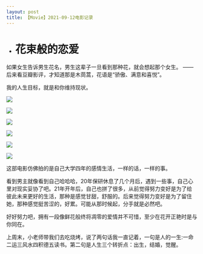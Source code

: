 ```yaml
---
layout: post
title: 【Movie】2021-09-12电影记录
---
```


- # 花束般的恋爱

如果女生告诉男生花名，男生这辈子一旦看到那种花，就会想起那个女生。
——后来看豆瓣影评，才知道那是木茼蒿，花语是“骄傲、满意和喜悦”。

我的人生目标，就是和你维持现状。

![](https://raw.githubusercontent.com/gdut-cjy/daily_photo/main/daily_life/%E8%8A%B1%E6%9D%9F%E8%88%AC%E7%9A%84%E6%81%8B%E7%88%B12.png.png?token=AQOLR5MRZKMLTGSTALVOVRDBHYC4G)

![](https://raw.githubusercontent.com/gdut-cjy/daily_photo/main/daily_life/%E8%8A%B1%E6%9D%9F%E8%88%AC%E7%9A%84%E6%81%8B%E7%88%B11.png?token=AQOLR5ICCT65QAYMHRYDNX3BHYC34)

![](https://raw.githubusercontent.com/gdut-cjy/daily_photo/main/daily_life/%E8%8A%B1%E6%9D%9F%E8%88%AC%E7%9A%84%E6%81%8B%E7%88%B13.png?token=AQOLR5MMMQWGV5JLTD422E3BHYC2I)

![](https://raw.githubusercontent.com/gdut-cjy/daily_photo/main/daily_life/%E8%8A%B1%E6%9D%9F%E8%88%AC%E7%9A%84%E6%81%8B%E7%88%B14.png?token=AQOLR5LQJ7XHLLTY6MFQTOLBHYC3E)

![](https://raw.githubusercontent.com/gdut-cjy/daily_photo/main/daily_life/%E8%8A%B1%E6%9D%9F%E8%88%AC%E7%9A%84%E6%81%8B%E7%88%B16.png?token=AQOLR5IFRHSLFTCLDNRQEY3BHYC24)

![](https://raw.githubusercontent.com/gdut-cjy/daily_photo/main/daily_life/%E8%8A%B1%E6%9D%9F%E8%88%AC%E7%9A%84%E6%81%8B%E7%88%B17.png?token=AQOLR5NXVDCRFWCT73VTMCTBHYC3W)

这部电影仿佛拍的是自己大学四年的感情生活，一样的话，一样的事。

看到男主就像看到自己哈哈哈，20年保研休息了几个月后，遇到一些事，自己心里对现实妥协了吧。21年开年后，自己也拼了很多，从前觉得努力变好是为了给彼此未来更好的生活，那种是感觉甘甜，舒服的。后来觉得努力变好是为了留住她，那种感觉挺苦涩的，好累。可能从那时候起，分手就是必然吧。

好好努力吧，拥有一段像鲜花般终将凋零的爱情并不可惜，至少在花开正艳时是与你同在。



上周末，小老师带我们去吃烧烤，说了两句话我一直记着，一句是人的一生:一命二运三风水四积德五读书。第二句是人生三个转折点：出生，结婚，觉醒。